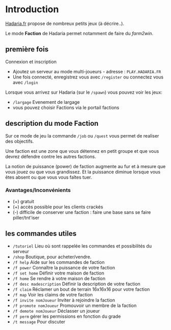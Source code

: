 # Introduction

[Hadaria.fr](https://hadaria.fr/) propose de nombreux petits jeux (à décrire..).

Le mode **Faction** de Hadaria permet notamment de faire du *farm2win*.

## première fois

Connexion et inscription
- Ajoutez un serveur au mode multi-joueurs - adresse : `PLAY.HADARIA.FR`
- Une fois connecté, enregistrez vous avec `/register` ou connectez vous avec `/login`

Lorsque vous arrivez sur Hadaria (sur le `/spawn`) vous pouvez voir les jeux:
 - `/largage` Evenement de largage
 - vous pouvez choisir Factions via le portail factions

## description du mode Faction
 
Sur ce mode de jeu la commande `/job` ou `/quest` vous permet de realiser des objectifs.

Une faction est une zone que vous détennez en petit groupe et que vous devrez défendre contre les autres factions.

La notion de puissance (power) de faction augmente au fur et à mesure que vous jouez ou que vous grandissez. 
Et la puissance diminue lorsque vous êtes absent ou que vous vous faîtes tuer.


### Avantages/Inconvénients
- (+) gratuit
- (+) accès possible pour les clients crackés
- (-) difficile de conserver une faction : faire une base sans se faire piller/tnt'iser

## les commandes utiles

 - `/tutoriel` Lieu où sont rappelée les commandes et possibilités du serveur
 - `/shop` Boutique, pour acheter/vendre.
 - `/f help` Aide sur les commandes de faction
 - `/f power` Connaître la puissance de votre faction
 - `/f set home` Définir votre maison de faction        
 - `/f home` Se rendre à votre maison de faction
 - `/f desc madescription` Définir la description de votre faction
 - `/f claim` Réclamer un bout de terrain 16x16x16 pour votre faction
 - `/f map` Voir les claims de votre faction
 - `/f invite nomJoueur` Inviter à rejoindre la faction
 - `/f promote nomJoueur` Promouvoir un membre de la faction
 - `/f demote nomJoueur` Déclasser un joueur
 - `/f perm` gérer les permissions en fonction du grade
 - `/t message` Pour discuter
